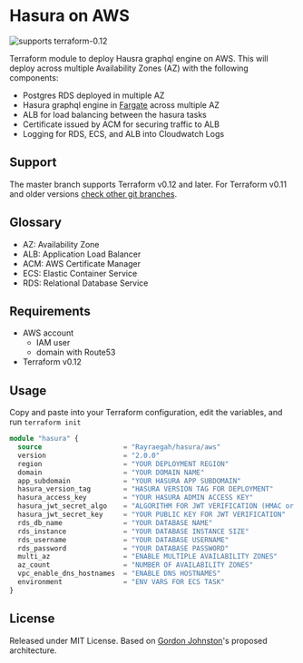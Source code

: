 # Hasura on AWS

![supports terraform-0.12][terraform-0.12-badge]

Terraform module to deploy Hausra graphql engine on AWS. This will deploy
across multiple Availability Zones (AZ) with the following components:

- Postgres RDS deployed in multiple AZ
- Hasura graphql engine in [Fargate](https://aws.amazon.com/fargate/) across multiple AZ
- ALB for load balancing between the hasura tasks
- Certificate issued by ACM for securing traffic to ALB
- Logging for RDS, ECS, and ALB into Cloudwatch Logs

## Support

The master branch supports Terraform v0.12 and later. For Terraform v0.11 and older versions [check other git branches](https://github.com/Rayraegah/hasura-aws/tree/terraform-0.11).

## Glossary

- AZ: Availability Zone
- ALB: Application Load Balancer
- ACM: AWS Certificate Manager
- ECS: Elastic Container Service
- RDS: Relational Database Service

## Requirements

- AWS account
  - IAM user
  - domain with Route53
- Terraform v0.12

## Usage

Copy and paste into your Terraform configuration, edit the variables, and run `terraform init`

```terraform
module "hasura" {
  source                    = "Rayraegah/hasura/aws"
  version                   = "2.0.0"
  region                    = "YOUR DEPLOYMENT REGION"
  domain                    = "YOUR DOMAIN NAME"
  app_subdomain             = "YOUR HASURA APP SUBDOMAIN"
  hasura_version_tag        = "HASURA VERSION TAG FOR DEPLOYMENT"
  hasura_access_key         = "YOUR HASURA ADMIN ACCESS KEY"
  hasura_jwt_secret_algo    = "ALGORITHM FOR JWT VERIFICATION (HMAC or RS256)"
  hasura_jwt_secret_key     = "YOUR PUBLIC KEY FOR JWT VERIFICATION"
  rds_db_name               = "YOUR DATABASE NAME"
  rds_instance              = "YOUR DATABASE INSTANCE SIZE"
  rds_username              = "YOUR DATABASE USERNAME"
  rds_password              = "YOUR DATABASE PASSWORD"
  multi_az                  = "ENABLE MULTIPLE AVAILABILITY ZONES"
  az_count                  = "NUMBER OF AVAILABILITY ZONES"
  vpc_enable_dns_hostnames  = "ENABLE DNS HOSTNAMES"
  environment               = "ENV VARS FOR ECS TASK"
}
```

## License

Released under MIT License. Based on [Gordon Johnston](https://github.com/elgordino)'s proposed architecture.

[terraform-0.12-badge]: https://img.shields.io/badge/terraform-0.12-brightgreen.svg
